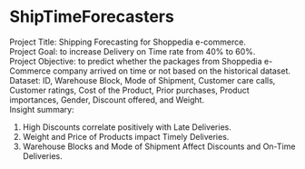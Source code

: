# ShipTimeForecasters

Project Title: Shipping Forecasting for Shoppedia e-commerce. \
Project Goal: to increase Delivery on Time rate from 40% to 60%.\
Project Objective: to predict whether the packages from Shoppedia e-Commerce company arrived on time or not based on the historical dataset.\
Dataset: ID, Warehouse Block, Mode of Shipment, Customer care calls, Customer ratings, Cost of the Product, Prior purchases, Product importances, Gender, Discount offered, and Weight. \
Insight summary:
1. High Discounts correlate positively with Late Deliveries.
2. Weight and Price of Products impact Timely Deliveries.
3. Warehouse Blocks and Mode of Shipment Affect Discounts and On-Time Deliveries.

